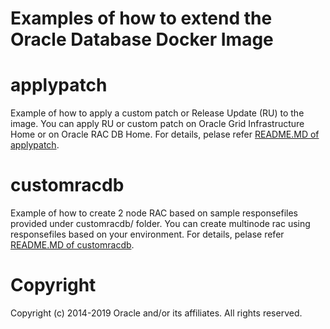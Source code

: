 Examples of how to extend the Oracle Database Docker Image
================================
# applypatch
Example of how to apply a custom patch or Release Update (RU) to the image. You can apply RU or custom patch on Oracle Grid Infrastructure Home or on Oracle RAC DB Home. For details, pelase refer [README.MD of applypatch](./applypatch/README.md).
# customracdb
Example of how to create 2 node RAC based on sample responsefiles provided under customracdb/<version> folder. You can create multinode rac using responsefiles based on your environment. For details, pelase refer [README.MD of customracdb](./customracdb/README.md).

# Copyright
Copyright (c) 2014-2019 Oracle and/or its affiliates. All rights reserved.
